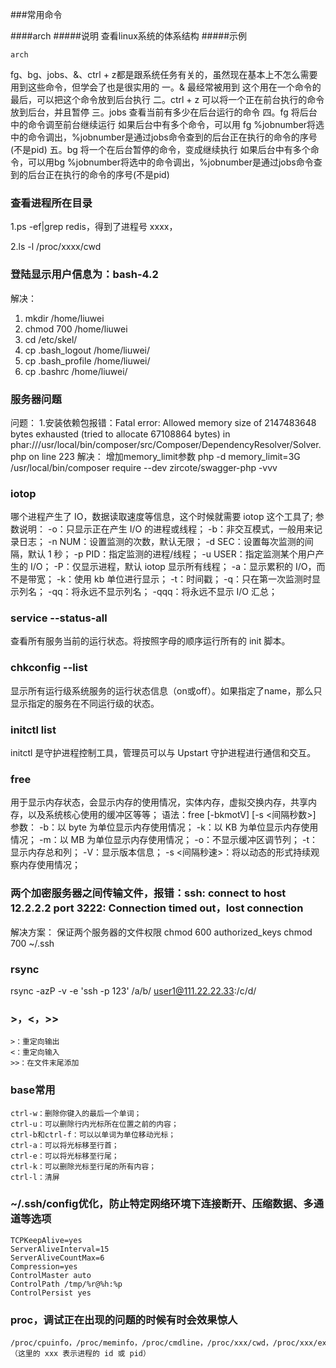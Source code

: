 ###常用命令

####arch
#####说明
查看linux系统的体系结构
#####示例
```
arch
```

fg、bg、jobs、&、ctrl + z都是跟系统任务有关的，虽然现在基本上不怎么需要用到这些命令，但学会了也是很实用的
一。& 最经常被用到
这个用在一个命令的最后，可以把这个命令放到后台执行
二。ctrl + z
可以将一个正在前台执行的命令放到后台，并且暂停
三。jobs
查看当前有多少在后台运行的命令
四。fg
将后台中的命令调至前台继续运行
如果后台中有多个命令，可以用 fg %jobnumber将选中的命令调出，%jobnumber是通过jobs命令查到的后台正在执行的命令的序号(不是pid)
五。bg
将一个在后台暂停的命令，变成继续执行
如果后台中有多个命令，可以用bg %jobnumber将选中的命令调出，%jobnumber是通过jobs命令查到的后台正在执行的命令的序号(不是pid)

### 查看进程所在目录
1.ps -ef|grep redis，得到了进程号 xxxx，

2.ls -l /proc/xxxx/cwd

### 登陆显示用户信息为：bash-4.2
解决：
1. mkdir /home/liuwei
2. chmod 700 /home/liuwei
3. cd /etc/skel/
4. cp .bash_logout /home/liuwei/
5. cp .bash_profile /home/liuwei/
6. cp .bashrc /home/liuwei/

### 服务器问题
问题：
1.安装依赖包报错：Fatal error: Allowed memory size of 2147483648 bytes exhausted (tried to allocate 67108864 bytes) in phar:///usr/local/bin/composer/src/Composer/DependencyResolver/Solver.php on line 223
解决：
增加memory_limit参数
php -d memory_limit=3G /usr/local/bin/composer require --dev zircote/swagger-php -vvv

### iotop
哪个进程产生了 IO，数据读取速度等信息，这个时候就需要 iotop 这个工具了;
参数说明：
-o：只显示正在产生 I/O 的进程或线程；
-b：非交互模式，一般用来记录日志；
-n NUM：设置监测的次数，默认无限；
-d SEC：设置每次监测的间隔，默认 1 秒；
-p PID：指定监测的进程/线程；
-u USER：指定监测某个用户产生的 I/O；
-P：仅显示进程，默认 iotop 显示所有线程；
-a：显示累积的 I/O，而不是带宽；
-k：使用 kb 单位进行显示；
-t：时间戳；
-q：只在第一次监测时显示列名；
-qq：将永远不显示列名；
-qqq：将永远不显示 I/O 汇总；

### service --status-all
查看所有服务当前的运行状态。将按照字母的顺序运行所有的 init 脚本。

### chkconfig --list
显示所有运行级系统服务的运行状态信息（on或off）。如果指定了name，那么只显示指定的服务在不同运行级的状态。

### initctl list
initctl 是守护进程控制工具，管理员可以与 Upstart 守护进程进行通信和交互。

### free
用于显示内存状态，会显示内存的使用情况，实体内存，虚拟交换内存，共享内存，以及系统核心使用的缓冲区等等；
语法：free [-bkmotV] [-s <间隔秒数>]
参数：
-b：以 byte 为单位显示内存使用情况；
-k：以 KB 为单位显示内存使用情况；
-m：以 MB 为单位显示内存使用情况；
-o：不显示缓冲区调节列；
-t：显示内存总和列；
-V：显示版本信息；
-s <间隔秒速>：将以动态的形式持续观察内存使用情况；

### 两个加密服务器之间传输文件，报错：ssh: connect to host 12.2.2.2 port 3222: Connection timed out，lost connection
解决方案：
保证两个服务器的文件权限
chmod 600 authorized_keys
chmod 700 ~/.ssh

### rsync
rsync -azP -v -e 'ssh -p 123' /a/b/ user1@111.22.22.33:/c/d/

### >，<，>>
```
>：重定向输出
<：重定向输入
>>：在文件末尾添加
```

### base常用
```
ctrl-w：删除你键入的最后一个单词；
ctrl-u：可以删除行内光标所在位置之前的内容；
ctrl-b和ctrl-f：可以以单词为单位移动光标；
ctrl-a：可以将光标移至行首；
ctrl-e：可以将光标移至行尾；
ctrl-k：可以删除光标至行尾的所有内容；
ctrl-l：清屏
```

### ~/.ssh/config优化，防止特定网络环境下连接断开、压缩数据、多通道等选项
```
TCPKeepAlive=yes
ServerAliveInterval=15
ServerAliveCountMax=6
Compression=yes
ControlMaster auto
ControlPath /tmp/%r@%h:%p
ControlPersist yes
```

### proc，调试正在出现的问题的时候有时会效果惊人
```
/proc/cpuinfo，/proc/meminfo，/proc/cmdline，/proc/xxx/cwd，/proc/xxx/exe，/proc/xxx/fd/，/proc/xxx/smaps
（这里的 xxx 表示进程的 id 或 pid）
```
